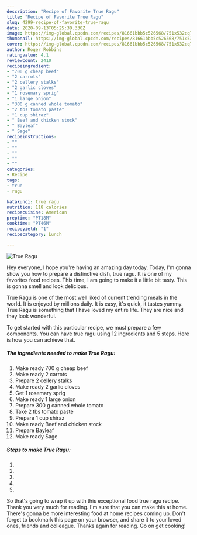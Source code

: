 ```yaml
---
description: "Recipe of Favorite True Ragu"
title: "Recipe of Favorite True Ragu"
slug: 4299-recipe-of-favorite-true-ragu
date: 2020-09-13T05:25:30.330Z
image: https://img-global.cpcdn.com/recipes/81661bbb5c526568/751x532cq70/true-ragu-recipe-main-photo.jpg
thumbnail: https://img-global.cpcdn.com/recipes/81661bbb5c526568/751x532cq70/true-ragu-recipe-main-photo.jpg
cover: https://img-global.cpcdn.com/recipes/81661bbb5c526568/751x532cq70/true-ragu-recipe-main-photo.jpg
author: Roger Robbins
ratingvalue: 4.1
reviewcount: 2410
recipeingredient:
- "700 g cheap beef"
- "2 carrots"
- "2 cellery stalks"
- "2 garlic cloves"
- "1 rosemary sprig"
- "1 large onion"
- "300 g canned whole tomato"
- "2 tbs tomato paste"
- "1 cup shiraz"
- " Beef and chicken stock"
- " Bayleaf"
- " Sage"
recipeinstructions:
- ""
- ""
- ""
- ""
- ""
categories:
- Recipe
tags:
- true
- ragu

katakunci: true ragu 
nutrition: 118 calories
recipecuisine: American
preptime: "PT18M"
cooktime: "PT46M"
recipeyield: "1"
recipecategory: Lunch

---
```



![True Ragu](https://img-global.cpcdn.com/recipes/81661bbb5c526568/751x532cq70/true-ragu-recipe-main-photo.jpg)

Hey everyone, I hope you're having an amazing day today. Today, I'm gonna show you how to prepare a distinctive dish, true ragu. It is one of my favorites food recipes. This time, I am going to make it a little bit tasty. This is gonna smell and look delicious.



True Ragu is one of the most well liked of current trending meals in the world. It is enjoyed by millions daily. It is easy, it's quick, it tastes yummy. True Ragu is something that I have loved my entire life. They are nice and they look wonderful.


To get started with this particular recipe, we must prepare a few components. You can have true ragu using 12 ingredients and 5 steps. Here is how you can achieve that.

<!--inarticleads1-->

##### The ingredients needed to make True Ragu:

1. Make ready 700 g cheap beef
1. Make ready 2 carrots
1. Prepare 2 cellery stalks
1. Make ready 2 garlic cloves
1. Get 1 rosemary sprig
1. Make ready 1 large onion
1. Prepare 300 g canned whole tomato
1. Take 2 tbs tomato paste
1. Prepare 1 cup shiraz
1. Make ready  Beef and chicken stock
1. Prepare  Bayleaf
1. Make ready  Sage




<!--inarticleads2-->

##### Steps to make True Ragu:

1. 
1. 
1. 
1. 
1. 




So that's going to wrap it up with this exceptional food true ragu recipe. Thank you very much for reading. I'm sure that you can make this at home. There's gonna be more interesting food at home recipes coming up. Don't forget to bookmark this page on your browser, and share it to your loved ones, friends and colleague. Thanks again for reading. Go on get cooking!
